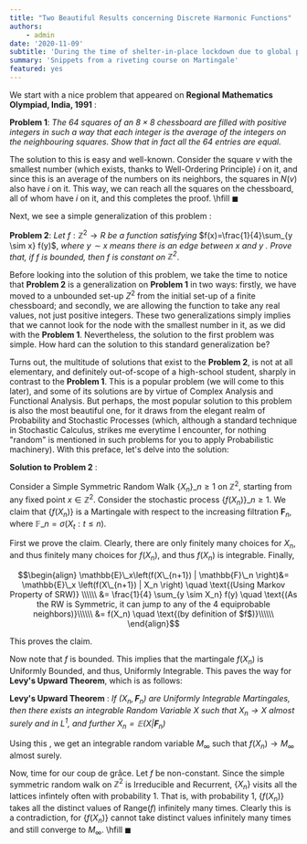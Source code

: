 ```yaml
---
title: "Two Beautiful Results concerning Discrete Harmonic Functions"
authors: 
    - admin
date: '2020-11-09'
subtitle: 'During the time of shelter-in-place lockdown due to global pandemic of COVID-19'
summary: 'Snippets from a riveting course on Martingale'
featured: yes
---
```


We start with a nice problem that appeared on **Regional Mathematics Olympiad, India, 1991** :


**Problem 1**: *The $64$ squares of an $8 \times 8$ chessboard are filled with positive integers in such a way that each integer is the average of the integers on the neighbouring squares. Show that in fact all the $64$ entries are equal.*

The solution to this is easy and well-known. Consider the square $v$ with the smallest number (which exists, thanks to Well-Ordering Principle) $i$ on it, and since this is an average of the numbers on its neighbors, the squares in $N(v)$ also have $i$ on it. This way, we can reach all the squares on the chessboard, all of whom have $i$ on it, and this completes the proof. \hfill $\blacksquare$

Next, we see a simple generalization of this problem :

**Problem 2**: *Let* $f:\mathbb{Z}^2 \to R$ *be a function satisfying* $f(x)=\frac{1}{4}\sum_{y \sim x} f(y)$, *where $y \sim x$ means there is an edge between $x$ and $y$ . Prove that, if $f$ is bounded, then $f$ is constant on $\mathbb{Z}^2$*.

Before looking into the solution of this problem, we take the time to notice that **Problem 2** is a generalization on **Problem 1** in two ways: firstly, we have moved to a unbounded set-up $Z^2$ from the initial set-up of a finite chessboard; and secondly, we are  allowing the function to take any real values, not just positive integers. These two generalizations simply implies that we cannot look for the node with the smallest number in it, as we did with the **Problem 1**. Nevertheless, the solution to the first problem was simple. How hard can the solution to this standard generalization be?

Turns out, the multitude of solutions that exist to the **Problem 2**, is not at all elementary, and definitely out-of-scope of a high-school student, sharply in contrast to the **Problem 1**. This is a popular problem (we will come to this later), and some of its solutions are by virtue of Complex Analysis and Functional Analysis. But perhaps, the most popular solution to this problem is also the most beautiful one, for it draws from the elegant realm of Probability and Stochastic Processes (which, although a standard technique in Stochastic Calculus, strikes me everytime I encounter, for nothing "random" is mentioned in such problems for you to apply Probabilistic machinery). With this preface, let's delve into the solution:

**Solution to Problem 2** :

Consider a Simple Symmetric Random Walk $\{ X_n \}\_{n \geq 1}$  on  $\mathbb{Z}^2$, starting from any fixed point $x \in \mathbb{Z}^2$.  Consider the stochastic process $\{f(X_n)\}\_{n \geq 1}$. We claim that $\{f(X_n)\}$ is a Martingale with respect to the increasing filtration $\mathbf{F}_n$, where $\mathbb{F}\_n=\sigma(X_t : t\leq n )$. 

First we prove the claim. Clearly, there are only finitely many choices for $X_n$, and thus finitely many choices for $f(X_n)$, and thus $f(X_n)$ is integrable. Finally, 

$$\begin{align}
\mathbb{E}\_x\left(f(X\_{n+1}) | \mathbb{F}\_n  \right)&= \mathbb{E}\_x \left(f(X\_{n+1}) | X_n \right) \quad \text{(Using Markov Property of SRW)} \\\\\\
&= \frac{1}{4}  \sum_{y \sim X_n} f(y) \quad \text{(As the RW is Symmetric, it can jump to any of the 4 equiprobable neighbors)}\\\\\\
&= f(X_n) \quad \text{(by definition of $f$)}\\\\\\
\end{align}$$

This proves the claim.

Now note that $f$ is bounded. This implies that the martingale $f(X_n)$ is Uniformly Bounded, and thus, Uniformly Integrable. This paves the way for **Levy's Upward Theorem**, which is as follows:

**Levy's Upward Theorem** :
*If $(X_n, \mathbf{F}_n)$ are Uniformly Integrable Martingales, then there exists an integrable Random Variable $X$ such that $X_n \to X$ almost surely and in $L^1$, and further $X_n=\mathbb{E}(X | \mathbf{F}_n)$*

Using this , we get an integrable random variable $M_{\infty}$ such that $f(X_n) \to M_{\infty}$ almost surely. 

Now, time for our coup de grâce. Let $f$ be non-constant. Since the simple symmetric random walk on $\mathbb{Z}^2$ is Irreducible and Recurrent, $\{X_n\}$ visits all the lattices infintely often with probability 1. That is, with probability 1, $\{f(X_n)\}$ takes all the distinct values of Range$(f)$ infinitely many times. Clearly this is a contradiction, for $\{f(X_n)\}$ cannot take distinct values infinitely many times and still converge to $M_{\infty}$. \hfill $\blacksquare$


